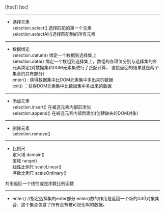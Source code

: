[[toc]]
[toc]

---

- 选择元素  
selection.select() 选择匹配的第一个元素  
selection.selectAll()选择匹配到的所有元素

---
- 数据绑定  
selection.datum()  绑定一个数据到选择集上  
selection.data() 绑定一个数组到选择集上，数组的各项值分别与选择集的各元素绑定(对数据集和DOM元素集进行了匹配计算， 直接返回的结果就是两个集合的共有部分)  
enter() : 获得数据集中比DOM元素集中多出来的数据  
exit() ：获得DOM元素集中比数据集中多出来的数据

---
- 添加元素  
 selection.insert() 在被选元素内部前添加  
 selection.append() 在被选元素内部后添加(创建缺失的DOM对象)

---
- 删除元素  
selection.remove()

---
- 比例尺  
 定义域 domain()  
 值域 range()  
 线性比例尺 scaleLinear()  
 序数比例尺 scaleOrdinary()

 共用返回一个线性或是序数比例函数

 ---
 - enter()    //指定选择集的enter部分  enter()数的作用是返回一个新的D3()对象集合，这个集合包含了所有没有被可视化啊的数据。